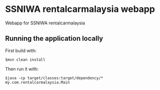# SSNIWA rentalcarmalaysia webapp

Webapp for SSNIWA rentalcarmalaysia

## Running the application locally

First build with:

    $mvn clean install

Then run it with:

    $java -cp target/classes:target/dependency/* my.com.rentalcarmalaysia.Main

